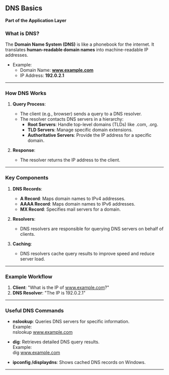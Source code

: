 ## DNS Basics
**Part of the Application Layer**

### What is DNS?

The **Domain Name System (DNS)** is like a phonebook for the internet. It translates **human-readable domain names** into machine-readable IP addresses.

- Example:
  - Domain Name: **www.example.com**
  - IP Address: **192.0.2.1**

---

### How DNS Works

1. **Query Process**:
   - The client (e.g., browser) sends a query to a DNS resolver.
   - The resolver contacts DNS servers in a hierarchy:
     - **Root Servers**: Handle top-level domains (TLDs) like .com, .org.
     - **TLD Servers**: Manage specific domain extensions.
     - **Authoritative Servers**: Provide the IP address for a specific domain.

2. **Response**:
   - The resolver returns the IP address to the client.

---

### Key Components

1. **DNS Records**:
   - **A Record**: Maps domain names to IPv4 addresses.
   - **AAAA Record**: Maps domain names to IPv6 addresses.
   - **MX Record**: Specifies mail servers for a domain.

2. **Resolvers**:
   - DNS resolvers are responsible for querying DNS servers on behalf of clients.

3. **Caching**:
   - DNS resolvers cache query results to improve speed and reduce server load.

---

### Example Workflow
1. **Client**: "What is the IP of www.example.com?"  
2. **DNS Resolver**: "The IP is 192.0.2.1"  

---

### Useful DNS Commands

- **nslookup**:
   Queries DNS servers for specific information.  
   Example:  
   nslookup www.example.com  

- **dig**:
   Retrieves detailed DNS query results.  
   Example:  
   dig www.example.com  

- **ipconfig /displaydns**:
   Shows cached DNS records on Windows.

---
